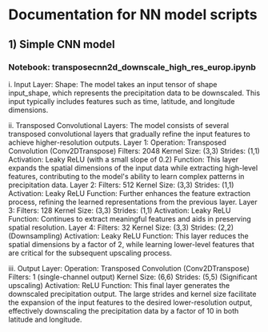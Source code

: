 # Documentation for NN model scripts

## 1) Simple CNN model
### Notebook: transposecnn2d_downscale_high_res_europ.ipynb
i. Input Layer:
Shape: The model takes an input tensor of shape input_shape, which represents the precipitation data to be downscaled. This input typically includes features such as time, latitude, and longitude dimensions.

ii. Transposed Convolutional Layers:
The model consists of several transposed convolutional layers that gradually refine the input features to achieve higher-resolution outputs.
    Layer 1:
        Operation: Transposed Convolution (Conv2DTranspose)
        Filters: 2048
        Kernel Size: (3,3)
        Strides: (1,1)
        Activation: Leaky ReLU (with a small slope of 0.2)
        Function: This layer expands the spatial dimensions of the input data while extracting high-level features, contributing to the model's ability to learn complex patterns in precipitation data.
    Layer 2:
        Filters: 512
        Kernel Size: (3,3)
        Strides: (1,1)
        Activation: Leaky ReLU
        Function: Further enhances the feature extraction process, refining the learned representations from the previous layer.
    Layer 3:
        Filters: 128
        Kernel Size: (3,3)
        Strides: (1,1)
        Activation: Leaky ReLU
        Function: Continues to extract meaningful features and aids in preserving spatial resolution.
    Layer 4:
        Filters: 32
        Kernel Size: (3,3)
        Strides: (2,2) (Downsampling)
        Activation: Leaky ReLU
        Function: This layer reduces the spatial dimensions by a factor of 2, while learning lower-level features that are critical for the subsequent upscaling process.

iii. Output Layer:
    Operation: Transposed Convolution (Conv2DTranspose)
    Filters: 1 (single-channel output)
    Kernel Size: (6,6)
    Strides: (5,5) (Significant upscaling)
    Activation: ReLU
    Function: This final layer generates the downscaled precipitation output. The large strides and kernel size facilitate the expansion of the input features to the desired lower-resolution output, effectively downscaling the precipitation data by a factor of 10 in both latitude and longitude.
